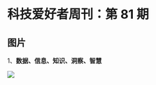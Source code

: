 # 科技爱好者周刊：第 81 期

## 图片

1、**数据、信息、知识、洞察、智慧**

![](https://www.wangbase.com/blogimg/asset/201909/bg2019091004.jpg)
